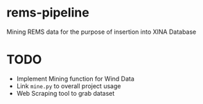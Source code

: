 # rems-pipeline

Mining REMS data for the purpose of insertion into XINA Database

# TODO
  * Implement Mining function for Wind Data
  * Link `mine.py` to overall project usage
  * Web Scraping tool to grab dataset
